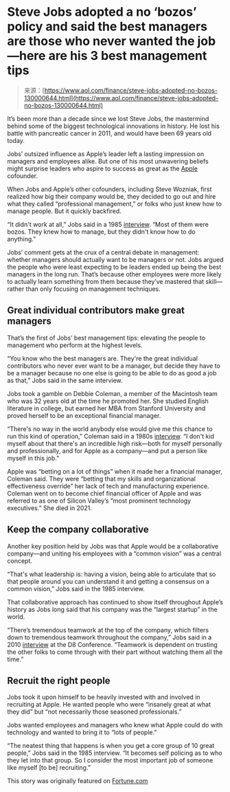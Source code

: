 <!--yml
category: 未分类
date: 2024-05-29 13:21:28
-->

# Steve Jobs adopted a no ‘bozos’ policy and said the best managers are those who never wanted the job—here are his 3 best management tips

> 来源：[https://www.aol.com/finance/steve-jobs-adopted-no-bozos-130000644.html](https://www.aol.com/finance/steve-jobs-adopted-no-bozos-130000644.html)

It’s been more than a decade since we lost Steve Jobs, the mastermind behind some of the biggest technological innovations in history. He lost his battle with pancreatic cancer in 2011, and would have been 69 years old today.

Jobs’ outsized influence as Apple’s leader left a lasting impression on managers and employees alike. But one of his most unwavering beliefs might surprise leaders who aspire to success as great as the [Apple](https://fortune.com/company/apple/) cofounder.

When Jobs and Apple’s other cofounders, including Steve Wozniak, first realized how big their company would be, they decided to go out and hire what they called “professional management,” or folks who just knew how to manage people. But it quickly backfired.

“It didn't work at all,” Jobs said in a 1985 [interview](https://www.youtube.com/watch?v=rQKis2Cfpeo). “Most of them were bozos. They knew how to manage, but they didn't know how to do anything.”

Jobs’ comment gets at the crux of a central debate in management: whether managers should actually want to be managers or not. Jobs argued the people who were least expecting to be leaders ended up being the best managers in the long run. That’s because other employees were more likely to actually learn something from them because they’ve mastered that skill—rather than only focusing on management techniques.

## Great individual contributors make great managers

That’s the first of Jobs’ best management tips: elevating the people to management who perform at the highest levels.

“You know who the best managers are. They're the great individual contributors who never ever want to be a manager, but decide they have to be a manager because no one else is going to be able to do as good a job as that,” Jobs said in the same interview.

Jobs took a gamble on Debbie Coleman, a member of the Macintosh team who was 32 years old at the time he promoted her. She studied English literature in college, but earned her MBA from Stanford University and proved herself to be an exceptional financial manager.

“There's no way in the world anybody else would give me this chance to run this kind of operation,” Coleman said in a 1980s [interview](https://www.youtube.com/watch?v=rQKis2Cfpeo). “I don't kid myself about that there's an incredible high risk—both for myself personally and professionally, and for Apple as a company—and put a person like myself in this job.”

Apple was “betting on a lot of things” when it made her a financial manager, Coleman said. They were “betting that my skills and organizational effectiveness override” her lack of tech and manufacturing experience. Coleman went on to become chief financial officer of Apple and was referred to as one of Silicon Valley’s “most prominent technology executives.” She died in 2021.

## Keep the company collaborative

Another key position held by Jobs was that Apple would be a collaborative company—and uniting his employees with a “common vision” was a central concept.

“That's what leadership is: having a vision, being able to articulate that so that people around you can understand it and getting a consensus on a common vision,” Jobs said in the 1985 interview.

That collaborative approach has continued to show itself throughout Apple’s history as Jobs long said that his company was the “largest startup” in the world.

“There’s tremendous teamwork at the top of the company, which filters down to tremendous teamwork throughout the company,” Jobs said in a 2010 [interview](https://www.youtube.com/watch?v=f60dheI4ARg) at the D8 Conference. “Teamwork is dependent on trusting the other folks to come through with their part without watching them all the time.”

## Recruit the right people

Jobs took it upon himself to be heavily invested with and involved in recruiting at Apple. He wanted people who were “insanely great at what they did” but “not necessarily those seasoned professionals.”

Jobs wanted employees and managers who knew what Apple could do with technology and wanted to bring it to “lots of people.”

“The neatest thing that happens is when you get a core group of 10 great people,” Jobs said in the 1985 interview. “It becomes self policing as to who they let into that group. So I consider the most important job of someone like myself [to be] recruiting.”

This story was originally featured on [Fortune.com](https://fortune.com/2024/02/24/steve-jobs-management-advice/)